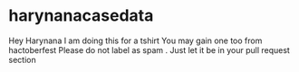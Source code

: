 # harynanacasedata
Hey Harynana 
I am doing this for a tshirt
You may gain one too from hactoberfest
Please do not label as spam .
Just let it be in your pull request section
